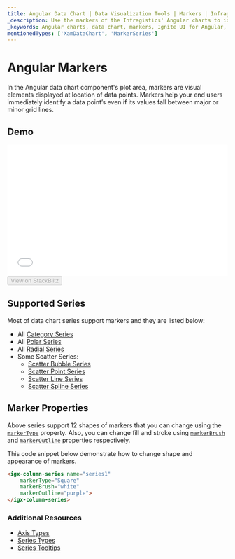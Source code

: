```yaml
---
title: Angular Data Chart | Data Visualization Tools | Markers | Infragistics
_description: Use the markers of the Infragistics' Angular charts to identify a data point even if it values fall between major or minor gridlines. Check out the Ignite UI for Angular graph's markers feature!
_keywords: Angular charts, data chart, markers, Ignite UI for Angular, Infragistics
mentionedTypes: ['XamDataChart', 'MarkerSeries']
---
```


# Angular Markers

In the Angular data chart component's plot area, markers are visual elements displayed at location of data points. Markers help your end users immediately identify a data point’s even if its values fall between major or minor grid lines.

## Demo

<div class="sample-container loading" style="height: 300px">
    <iframe id="data-chart-series-markers-iframe" src='{environment:dvDemosBaseUrl}/charts/data-chart-series-markers' width="100%" height="100%" seamless frameBorder="0" onload="onXPlatSampleIframeContentLoaded(this);"></iframe>
</div>
<div>
    <button data-localize="stackblitz" disabled class="stackblitz-btn" data-iframe-id="data-chart-series-markers-iframe" data-demos-base-url="{environment:dvDemosBaseUrl}">View on StackBlitz
    </button>


</div>

<div class="divider--half"></div>

## Supported Series

Most of data chart series support markers and they are listed below:

-   All [Category Series](data-chart-type-category-series.md)
-   All [Polar Series](data-chart-type-polar-series.md)
-   All [Radial Series](data-chart-type-radial-series.md)
-   Some Scatter Series:
    -   [Scatter Bubble Series](data-chart-type-scatter-bubble-series.md)
    -   [Scatter Point Series](data-chart-type-scatter-point-series.md)
    -   [Scatter Line Series](data-chart-type-scatter-line-series.md)
    -   [Scatter Spline Series](data-chart-type-scatter-spline-series.md)

## Marker Properties

Above series support 12 shapes of markers that you can change using the [`markerType`]({environment:dvapibaseurl}/products/ignite-ui-angular/api/docs/typescript/latest/classes/igxmarkerseriescomponent.html#markertype) property.  Also, you can change fill and stroke using [`markerBrush`]({environment:dvapibaseurl}/products/ignite-ui-angular/api/docs/typescript/latest/classes/igxmarkerseriescomponent.html#markerbrush) and [`markerOutline`]({environment:dvapibaseurl}/products/ignite-ui-angular/api/docs/typescript/latest/classes/igxmarkerseriescomponent.html#markeroutline) properties respectively.

This code snippet below demonstrate how to change shape and appearance of markers.

```html
<igx-column-series name="series1"
    markerType="Square"
    markerBrush="white"
    markerOutline="purple">
</igx-column-series>
```

<!-- TODO add this section when we add MarkerTemplate

## Marker Templates

You can provide custom shape using the `MarkerTemplate` property.

This code snippet below demonstrate how to create custom  marker with values of data points.


```html
 <igx-data-chart
    [dataSource]="dataSource"
    width="700px"
    height="500px">

    TODO

 </igx-data-chart>
```

```tsx
<IgrColumnSeries name="series1"
    markerTemplate="customMarker" />
``` -->

### Additional Resources

-   [Axis Types](data-chart-axis-types.md)
-   [Series Types](data-chart-series-types.md)
-   [Series Tooltips](data-chart-series-tooltips.md)
